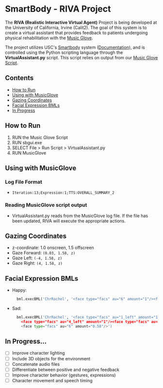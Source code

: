 # SmartBody - RIVA Project

The **RIVA (Realistic Interactive Virtual Agent)** Project is being developed at the University of California, Irvine (Calit2). The goal of this system is to create a virtual assistant that provides feedback to patients undergoing physical rehabilitation with the [Music Glove](https://www.flintrehabilitation.com/).

The project utilizes USC's [Smartbody](http://smartbody.ict.usc.edu/) system ([Documentation](http://smartbody.ict.usc.edu/HTML/SmartBodyManual.pdf)), and is controlled using the Python scripting language through the **VirtualAssistant.py** script. This script relies on output from our [Music Glove Script](https://github.com/Calit2-UCI/MusicGlove).

## Contents
- [How to Run](#how-to-run)
- [Using with MusicGlove](#using-with-musicglove)
- [Gazing Coordinates](#gazing-coordinates)
- [Facial Expression BMLs](#facial-expression-bmls)
- [In Progress](#in-progress)

## How to Run
1. RUN the Music Glove Script
2. RUN sbgui.exe
3. SELECT File > Run Script > VirtualAssistant.py
4. RUN MusicGlove

## Using with MusicGlove

### Log File Format
* `Iteration:13;Expression:1;TTS:OVERALL_SUMMARY_2`

### Reading MusicGlove script output
* VirtualAssistant.py reads from the MusicGlove log file. If the file has been updated, RIVA will execute the appropriate actions.

## Gazing Coordinates
* z-coordinate: 1.0 onscreen, 1.5 offscreen
* Gaze Forward: `(0.03, 1.58, z)`
* Gaze Left: `(-4, 1.58, z)`
* Gaze Right: `(4, 1.58, z)`

## Facial Expression BMLs
* Happy:
  ```python
	bml.execBML('ChrRachel', '<face type="facs" au="6" amount="1"/><face type="facs" au="12" amount="1"/>')
	```
* Sad:
  ```python
	bml.execBML('ChrRachel', '<face type="facs" au="1_left" amount="1"/><face type="facs" au="1_right" amount="1"/> +
      <face type="facs" au="4_left" amount="1"/><face type="facs" au="4_right" amount="1"/> +
      <face type="facs" au="6" amount="0.58"/>')
  ```

## In Progress...
- [ ] Improve character lighting
- [ ] Include 3D objects for the environment
- [ ] Concatenate audio files
- [ ] Differentiate between positive and negative feedback
- [ ] Improve character behavior (gestures, expressions)
- [ ] Character movement and speech timing
